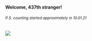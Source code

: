 #### Welcome, 437th stranger!

###### <sup>P.S. counting started approximately in 10.01.21</sup>

<img src="https://kraftwerk28.pp.ua/vcnt.png"></img>

